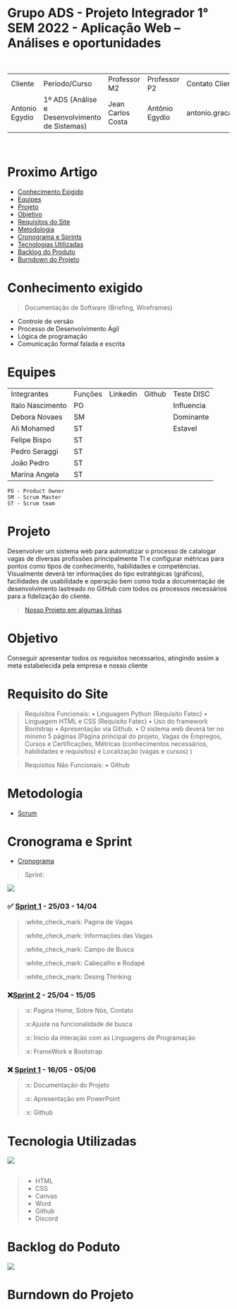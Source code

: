 # Grupo ADS - Projeto Integrador 1° SEM 2022 - Aplicação Web – Análises e oportunidades

<br>
<table>
  <tr>
    <td>Cliente</td>
    <td>Periodo/Curso</td>
    <td>Professor M2</td>
    <td>Professor P2</td>
    <td> Contato Cliente </td>
  </tr>
  <tr>
    <td>Antonio Egydio</td>
    <td>1º ADS (Análise e Desenvolvimento de Sistemas)</td>
    <td> Jean Carlos Costa</td>
    <td>Antônio Egydio </td>
    <td>antonio.graca@fatec.sp.gov.br </td>
  </tr>
</table>
</br>

# Proximo Artigo

- <a href ="#conhecimento-exigido"> Conhecimento Exigido </a>
- <a href ="#equipes"> Equipes </a>
- <a href ="#projeto"> Projeto </a>
- <a href ="#objetivo"> Objetivo </a>
- <a href ="#requisito-do-site"> Requisitos do Site </a>
- <a href ="#metodologia"> Metodologia </a>
- <a href ="#cronograma-e-sprint"> Cronograma e Sprints </a>
- <a href ="#tecnologia-utilizadas"> Tecnologias Utilizadas </a>
- <a href ="#backlog-do-poduto"> Backlog do Produto </a>
- <a href ="#burndown-do-projeto"> Burndown do Projeto </a>

# Conhecimento exigido 

> Documentação de Software (Briefing, Wireframes)
- Controle de versão
- Processo de Desenvolvimento Ágil
- Lógica de programação
- Comunicação formal falada e escrita

# Equipes
<table>
  <tr>
    <td>Integrantes</td>
    <td>Funções</td>
    <td>Linkedin</td>
    <td>Github</td>
    <td>Teste DISC </td>
  </tr>
  <tr>
    <td>Italo Nascimento</td>
    <td>PO</td>
    <td></td>
    <td></td>
    <td>Influencia</td>
  </tr>
  
  <tr>
    <td>Debora Novaes</td>
    <td>SM</td>
    <td></td>
    <td></td>
    <td>Dominante</td>
  </tr>
  
  <tr>
    <td>Ali Mohamed</td>
    <td>ST</td>
    <td><a href="https://www.linkedin.com/in/alimohamedkhodr"></td>
    <td></td>
    <td>Estavel</td>
  </tr>
  
  <tr>
    <td>Felipe Bispo</td>
    <td>ST</td>
    <td></td>
    <td></td>
  </tr>
  
  <tr>
    <td>Pedro Seraggi</td>
    <td>ST</td>
    <td></td>
    <td></td>
  </tr>
  
  <tr>
    <td>João Pedro</td>
    <td>ST</td>
    <td></td>
    <td></td>
  </tr>
  
  <tr>
    <td>Marina Angela</td>
    <td>ST</td>
    <td></td>
    <td></td>
  </tr>
  
</table>

```
PO - Product Owner
SM - Scrum Master
ST - Scrum team
```

# Projeto

Desenvolver um sistema web para automatizar o processo de catalogar vagas de diversas profissões
principalmente TI e configurar métricas para pontos como tipos de conhecimento, habilidades e
competências. Visualmente deverá ter informações do tipo estratégicas (gráficos), facilidades de
usabilidade e operação bem como toda a documentação de desenvolvimento lastreado no GitHub
com todos os processos necessários para a fidelização do cliente.

> <a href ="https://github.com/DISPVAG/PROJETO/tree/main/Projeto"> Nosso Projeto em algumas linhas </a>

# Objetivo

Conseguir apresentar todos os requisitos necessarios, atingindo assim a meta estabelecida pela empresa e nosso cliente 


# Requisito do Site

> Requisitos Funcionais:
• Linguagem Python (Requisito Fatec)
• Linguagem HTML e CSS (Requisito Fatec)
• Uso do framework Bootstrap
• Apresentação via Github.
• O sistema web deverá ter no mínimo 5 páginas (Página principal do projeto, Vagas de
Empregos, Cursos e Certificações, Métricas (conhecimentos necessários, habilidades e
requisitos) e Localização (vagas e cursos) )

> Requisitos Não Funcionais:
• Github



# Metodologia

- [Scrum](https://github.com/DISPVAG/PROJETO/blob/main/Metodologia/README.md)

# Cronograma e Sprint

- [Cronograma](https://github.com/DISPVAG/imagens/blob/main/cronograma.jpg)

> Sprint:

 <img src = "https://github.com/DISPVAG/imagens/blob/main/Sprint.jpeg" />
 
 ### <p>:white_check_mark: <a href="">Sprint 1</a> - 25/03 - 14/04</p>
 > <p>:white_check_mark: Pagina de Vagas</p>
 > <p>:white_check_mark: Informações das Vagas</p>
 > <p>:white_check_mark: Campo de Busca</p>
 > <p>:white_check_mark: Cabeçalho e Rodapé</p>
 > <p>:white_check_mark: Desing Thinking</p>
 
 ### <p>:x:<a href="">Sprint 2</a> - 25/04 - 15/05</p>
 > <p>:x: Pagina Home, Sobre Nós, Contato</p>
 > <p>:x:Ajuste na funcionalidade de busca</p>
 > <p>:x: Inicio da interação com as Linguagens de Programação</p>
 > <p>:x: FrameWork e Bootstrap</p>
 

 ### <p>:x: <a href="">Sprint 1</a> - 16/05 - 05/06</p>
 > <p>:x: Documentação do Projeto</p>
 > <p>:x: Apresentação em PowerPoint</p>
 > <p>:x: Github</p>

 


# Tecnologia Utilizadas

<img src = "https://github.com/DISPVAG/imagens/blob/main/tecnologias%20usadas%20.jpg" />

## 

> - HTML
> - CSS
> - Canvas
> - Word
> - Github
> - Discord
 
# Backlog do Poduto

<img src = "https://github.com/DISPVAG/imagens/blob/main/Backlog.jpeg" />

# Burndown do Projeto

